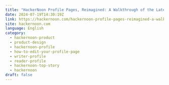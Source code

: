```yaml
---
title: "HackerNoon Profile Pages, Reimagined: A Walkthrough of the Latest Updates!"
date: 2024-07-19T14:30:19Z
link: https://hackernoon.com/hackernoon-profile-pages-reimagined-a-walkthrough-of-the-latest-updates?source=rss&utm_medium=RSS&utm_source=news.12bit.vn
site: hackernoon.com
language: English
category:
  - hackernoon-product
  - product-design
  - hackernoon-profile
  - how-to-edit-your-profile-page
  - writer-profile
  - reader-profile
  - hackernoon-top-story
  - hackernoon
draft: false
---
```

